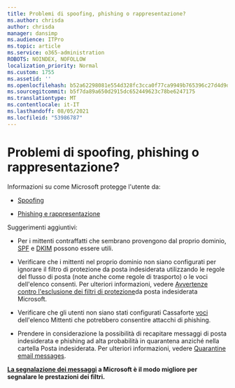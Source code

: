 ```yaml
---
title: Problemi di spoofing, phishing o rappresentazione?
ms.author: chrisda
author: chrisda
manager: dansimp
ms.audience: ITPro
ms.topic: article
ms.service: o365-administration
ROBOTS: NOINDEX, NOFOLLOW
localization_priority: Normal
ms.custom: 1755
ms.assetid: ''
ms.openlocfilehash: b52a62298081e554d328fc3cca0f77ca9949b765396c27d4d9da247f411d6d2c
ms.sourcegitcommit: b5f7da89a650d2915dc652449623c78be6247175
ms.translationtype: MT
ms.contentlocale: it-IT
ms.lasthandoff: 08/05/2021
ms.locfileid: "53986787"
---
```

# <a name="issues-with-spoofing-phishing-or-impersonation"></a>Problemi di spoofing, phishing o rappresentazione?

Informazioni su come Microsoft protegge l'utente da:

- [Spoofing](https://docs.microsoft.com/microsoft-365/security/office-365-security/anti-spoofing-protection)

- [Phishing e rappresentazione](https://docs.microsoft.com/microsoft-365/security/office-365-security/atp-anti-phishing)

Suggerimenti aggiuntivi:

- Per i mittenti contraffatti che sembrano provengono dal proprio dominio, [SPF](https://docs.microsoft.com/microsoft-365/security/office-365-security/set-up-spf-in-office-365-to-help-prevent-spoofing) e [DKIM](https://docs.microsoft.com/microsoft-365/security/office-365-security/use-dkim-to-validate-outbound-email) possono essere utili.

- Verificare che i mittenti nel proprio dominio non siano configurati per ignorare il filtro di protezione da posta indesiderata utilizzando le regole del flusso di posta (note anche come regole di trasporto) o le voci dell'elenco consenti. Per ulteriori informazioni, vedere [Avvertenze contro l'esclusione dei filtri di protezione](https://docs.microsoft.com/exchange/troubleshoot/antispam/cautions-against-bypassing-spam-filters)da posta indesiderata Microsoft.

- Verificare che gli utenti non siano stati configurati Cassaforte [voci](https://support.office.com/article/BE1BAEA0-BEAB-4A30-B968-9004332336CE) dell'elenco Mittenti che potrebbero consentire attacchi di phishing.

- Prendere in considerazione la possibilità di recapitare messaggi di posta indesiderata e phishing ad alta probabilità in quarantena anziché nella cartella Posta indesiderata. Per ulteriori informazioni, vedere [Quarantine email messages](https://docs.microsoft.com/microsoft-365/security/office-365-security/quarantine-email-messages).

**[La segnalazione dei messaggi](https://support.office.com/article/b5caa9f1-cdf3-4443-af8c-ff724ea719d2) a Microsoft è il modo migliore per segnalare le prestazioni dei filtri.**
